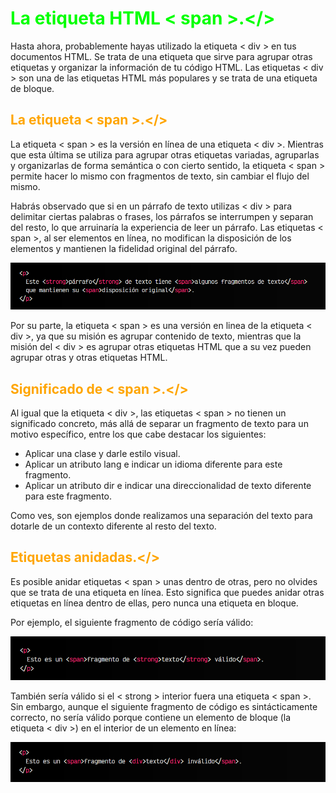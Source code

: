 # <span style="color:lime">La etiqueta HTML < span >.</>

Hasta ahora, probablemente hayas utilizado la etiqueta < div > en tus documentos HTML. Se trata de una etiqueta que sirve para agrupar otras etiquetas y organizar la información de tu código HTML. Las etiquetas < div > son una de las etiquetas HTML más populares y se trata de una etiqueta de bloque.

## <span style="color:orange">La etiqueta < span >.</>
La etiqueta < span > es la versión en línea de una etiqueta < div >. Mientras que esta última se utiliza para agrupar otras etiquetas variadas, agruparlas y organizarlas de forma semántica o con cierto sentido, la etiqueta < span > permite hacer lo mismo con fragmentos de texto, sin cambiar el flujo del mismo.

Habrás observado que si en un párrafo de texto utilizas < div > para delimitar ciertas palabras o frases, los párrafos se interrumpen y separan del resto, lo que arruinaría la experiencia de leer un párrafo. Las etiquetas < span >, al ser elementos en línea, no modifican la disposición de los elementos y mantienen la fidelidad original del párrafo.

![alt text](./imagenes-la-etiqueta-html-span/image.png)

Por su parte, la etiqueta  < span > es una versión en linea de la etiqueta < div >, ya que su misión es agrupar contenido de texto, mientras que la misión del < div > es agrupar otras etiquetas HTML que a su vez pueden agrupar otras y otras etiquetas HTML.

## <span style="color:orange">Significado de < span >.</>
Al igual que la etiqueta < div >, las etiquetas < span > no tienen un significado concreto, más allá de separar un fragmento de texto para un motivo específico, entre los que cabe destacar los siguientes:

   - Aplicar una clase y darle estilo visual.
   - Aplicar un atributo lang e indicar un idioma diferente para este fragmento.
   - Aplicar un atributo dir e indicar una direccionalidad de texto diferente para este fragmento.

Como ves, son ejemplos donde realizamos una separación del texto para dotarle de un contexto diferente al resto del texto.

## <span style="color:orange">Etiquetas anidadas.</>
Es posible anidar etiquetas < span > unas dentro de otras, pero no olvides que se trata de una etiqueta en línea. Esto significa que puedes anidar otras etiquetas en línea dentro de ellas, pero nunca una etiqueta en bloque.

Por ejemplo, el siguiente fragmento de código sería válido:

![alt text](./imagenes-la-etiqueta-html-span/image-1.png)

También sería válido si el < strong > interior fuera una etiqueta < span >. Sin embargo, aunque el siguiente fragmento de código es sintácticamente correcto, no sería válido porque contiene un elemento de bloque (la etiqueta < div >) en el interior de un elemento en línea:

![alt text](./imagenes-la-etiqueta-html-span/image-2.png)